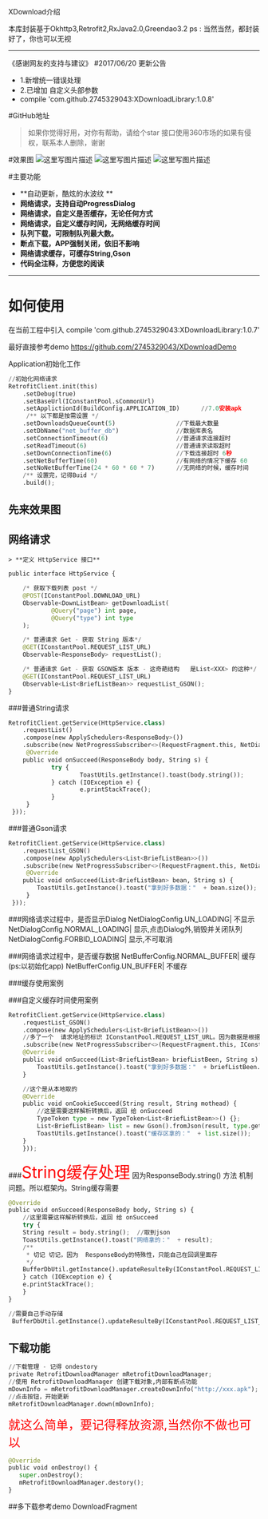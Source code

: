 XDownload介绍

本库封装基于Okhttp3,Retrofit2,RxJava2.0,Greendao3.2
ps : 当然当然，都封装好了，你也可以无视

----------

《感谢网友的支持与建议》
#2017/06/20 更新公告  
- 1.新增统一错误处理
- 2.已增加 自定义头部参数
- compile 'com.github.2745329043:XDownloadLibrary:1.0.8'


#GitHub地址
> 如果你觉得好用，对你有帮助，请给个star
> 接口使用360市场的如果有侵权，联系本人删除，谢谢

#效果图
![这里写图片描述](http://img.blog.csdn.net/20170617180411464?watermark/2/text/aHR0cDovL2Jsb2cuY3Nkbi5uZXQvcXFfMzA4ODkzNzM=/font/5a6L5L2T/fontsize/400/fill/I0JBQkFCMA==/dissolve/70/gravity/SouthEast)
![这里写图片描述](http://img.blog.csdn.net/20170617180428230?watermark/2/text/aHR0cDovL2Jsb2cuY3Nkbi5uZXQvcXFfMzA4ODkzNzM=/font/5a6L5L2T/fontsize/400/fill/I0JBQkFCMA==/dissolve/70/gravity/SouthEast)
![这里写图片描述](http://img.blog.csdn.net/20170617180440613?watermark/2/text/aHR0cDovL2Jsb2cuY3Nkbi5uZXQvcXFfMzA4ODkzNzM=/font/5a6L5L2T/fontsize/400/fill/I0JBQkFCMA==/dissolve/70/gravity/SouthEast)


#主要功能

- **自动更新，酷炫的水波纹 **
- **网络请求，支持自动ProgressDialog**
- **网络请求，自定义是否缓存，无论任何方式**
- **网络请求，自定义缓存时间，无网络缓存时间**
- **队列下载，可限制队列最大数。**
- **断点下载，APP强制关闭，依旧不影响**
- **网络请求缓存，可缓存String,Gson**
- **代码全注释，方便您的阅读**

-------------------

# 如何使用

在当前工程中引入
compile 'com.github.2745329043:XDownloadLibrary:1.0.7'

最好直接参考demo
https://github.com/2745329043/XDownloadDemo

Application初始化工作
``` python
//初始化网络请求
RetrofitClient.init(this)
	.setDebug(true)
	.setBaseUrl(IConstantPool.sCommonUrl)
	.setApplictionId(BuildConfig.APPLICATION_ID)      //7.0安装apk
     /** 以下都是按需设置 */
    .setDownloadsQueueCount(5)                 //下载最大数量
    .setDbName("net_buffer_db")                //数据库表名
    .setConnectionTimeout(6)                   //普通请求连接超时
    .setReadTimeout(6)                         //普通请求读取超时
    .setDownConnectionTime(6)                  //下载连接超时 6秒
    .setNetBufferTime(60)                      //有网络的情况下缓存 60    
    .setNoNetBufferTime(24 * 60 * 60 * 7)      //无网络的时候，缓存时间
    /** 设置完，记得Buid */
    .build();
```

## 先来效果图


## 网络请求

	> **定义 HttpService 接口**
``` python
public interface HttpService {

    /* 获取下载列表 post */
    @POST(IConstantPool.DOWNLOAD_URL)
    Observable<DownListBean> getDownloadList(
            @Query("page") int page,
            @Query("type") int type
    );

    /* 普通请求 Get - 获取 String 版本*/
    @GET(IConstantPool.REQUEST_LIST_URL)
    Observable<ResponseBody> requestList();

    /* 普通请求 Get - 获取 GSON版本 版本 - 这奇葩结构   是List<XXX> 的这种*/
    @GET(IConstantPool.REQUEST_LIST_URL)
    Observable<List<BriefListBean>> requestList_GSON();
}

```
###普通String请求
``` python
RetrofitClient.getService(HttpService.class)
	.requestList()
	.compose(new ApplySchedulers<ResponseBody>())
    .subscribe(new NetProgressSubscriber<>(RequestFragment.this, NetDialogConfig.NORMAL_LOADING, new SimpleNetResponseListener<ResponseBody>() {
	 @Override
	public void onSucceed(ResponseBody body, String s) {
			try {
					ToastUtils.getInstance().toast(body.string());
			} catch (IOException e) {
		            e.printStackTrace();
	        }
     }
 }));
```
###普通Gson请求
``` python
RetrofitClient.getService(HttpService.class)
	.requestList_GSON()
	.compose(new ApplySchedulers<List<BriefListBean>>())
    .subscribe(new NetProgressSubscriber<>(RequestFragment.this, NetDialogConfig.NORMAL_LOADING, new SimpleNetResponseListener<List<BriefListBean>>() {
	 @Override
	public void onSucceed(List<BriefListBean> bean, String s) {
		ToastUtils.getInstance().toast("拿到好多数据："  + bean.size());
     }
 }));
```
###网络请求过程中，是否显示Dialog
NetDialogConfig.UN_LOADING| 不显示
NetDialogConfig.NORMAL_LOADING| 显示,点击Dialog外,销毁并关闭队列
NetDialogConfig.FORBID_LOADING| 显示,不可取消

###网络请求过程中，是否缓存数据
NetBufferConfig.NORMAL_BUFFER| 缓存(ps:以初始化app)
NetBufferConfig.UN_BUFFER| 不缓存

###缓存使用案例


###自定义缓存时间使用案例
``` python
RetrofitClient.getService(HttpService.class)
    .requestList_GSON()
    .compose(new ApplySchedulers<List<BriefListBean>>())
    //多了一个  请求地址的标识 IConstantPool.REQUEST_LIST_URL。因为数据是根据 接口来存，确保唯一性
    .subscribe(new NetProgressSubscriber<>(RequestFragment.this, IConstantPool.REQUEST_LIST_URL, NetDialogConfig.NORMAL_LOADING, NetBufferConfig.NORMAL_BUFFER, new SimpleNetResponseListener<List<BriefListBean>>() {
	@Override
	public void onSucceed(List<BriefListBean> briefListBeen, String s) {
	    ToastUtils.getInstance().toast("拿到好多数据："  + briefListBeen.size());
	}

	//这个是从本地取的
	@Override
	public void onCookieSucceed(String result, String mothead) {
	    //这里需要这样解析转换后，返回 给 onSucceed
	    TypeToken type = new TypeToken<List<BriefListBean>>() {};
	    List<BriefListBean> list = new Gson().fromJson(result, type.getType());
	    ToastUtils.getInstance().toast("缓存区拿的："  + list.size());
	}
    }));
 ```

###<font color=red size=6>String缓存处理</font>
因为ResponseBody.string() 方法 机制问题。所以框架内。String缓存需要
``` python
@Override
public void onSucceed(ResponseBody body, String s) {
    //这里需要这样解析转换后，返回 给 onSucceed
    try {
	String result = body.string();  //取到json
	ToastUtils.getInstance().toast("网络拿的："  + result);
	/**
	 * 切记 切记，因为  ResponseBody的特殊性，只能自己在回调里面存
	 */
	BufferDbUtil.getInstance().updateResulteBy(IConstantPool.REQUEST_LIST_URL + ":string",result);
    } catch (IOException e) {
	e.printStackTrace();
    }
}
```
``` python
//需要自己手动存储
 BufferDbUtil.getInstance().updateResulteBy(IConstantPool.REQUEST_LIST_URL,result);
```

## 下载功能

``` python
//下载管理 - 记得 ondestory
private RetrofitDownloadManager mRetrofitDownloadManager;
//使用 RetrofitDownloadManager 创建下载对象,内部有断点功能
mDownInfo = mRetrofitDownloadManager.createDownInfo("http://xxx.apk");
//点击按钮，开始更新
mRetrofitDownloadManager.down(mDownInfo);
```

<font color=red size=5>就这么简单，要记得释放资源,当然你不做也可以</font>
``` python
@Override
public void onDestroy() {
   super.onDestroy();
   mRetrofitDownloadManager.destory();
}
```
##多下载参考demo
DownloadFragment
